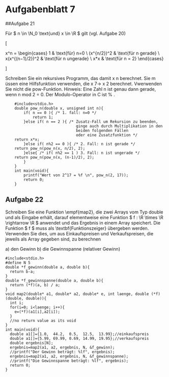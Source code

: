 # Aufgabenblatt 7

##Aufgabe 21

Für $ n \in \N_0 \text{und} x \in \R $ gilt (vgl. Aufgabe 20)

[

x^n = \begin{cases}
1 & \text{für} n=0 \\
(x^{n/2})^2 & \text{für n gerade} \\
x(x^{(n−1)/2})^2 & \text{für n ungerade} \\
x*x & \text{für n = 2} 
\end{cases}

]

Schreiben Sie ein rekursives Programm, das damit x n berechnet. Sie m ̈ussen eine Hilfsfunktion
verwenden, die x 7→ x 2 berechnet. Vwerwenden Sie nicht die pow-Funktion.
Hinweis: Eine Zahl n ist genau dann gerade, wenn n mod 2 = 0. Der Modulo-Operator in C ist % .


		#include<stdio.h>
		double pow_n(double x, unsigned int n){
			if( n == 0 ){ /* 1. fall: n=0 */
				return 1;
			}else if( n == 2 ){ /* Zusatz-Fall um Rekursion zu beenden,
			                       ginge auch durch Multiplikation in den
			                       beiden folgenden Fällen
			                       oder eine Zusatzfunktion */
        return x*x;
			}else if( n%2 == 0 ){ /* 2. Fall: n ist gerade */
        return pow_n(pow_n(x, n/2), 2);
			}else{ /* if( n%2 == 1 ) 3. Fall: n ist ungerade */
        return pow_n(pow_n(x, (n-1)/2), 2);
			}
		}
		int main(void){
			printf("Wert von 2^17 = %f \n", pow_n(2, 17));
			return 0;
		}

## Aufgabe 22

Schreiben Sie eine Funktion \empf{map2}, die zwei Arrays vom Typ double und als Eingabe erhält, darauf elementweise eine Funktion $ f : \R \times \R \rightarrow \R $ anwendet und das Ergebnis in einem Array speichert. Die Funktion $ f $ muss als \textbf{Funktionszeiger} übergeben werden.
Verwenden Sie dies, um aus Einkaufspreisen und Verkaufspreisen, die jeweils als Array gegeben sind, zu berechnen

a) den Gewinn
b) die Gewinnspanne (relativer Gewinn)

    #include<stdio.h>
    #define N 5
    double *f_gewinn(double a, double b){
      return b-a;
    }
    double *f_gewinnspanne(double a, double b){
      return (*f)(a, b) / a;
    }
    void map2(double* a1, double* a2, double* e, int laenge, double (*f)(double, double)){
      int i;
      for(i=0; i<laenge; i++){
        e=(*f)(a1[i],a2[i]);
      }
      //no return value as its void
    }
    int main(void){
      double a1[]={1.0,  44.2,  0.5,  12.5,  13.99};//einkaufspreis
      double a1[]={5.99, 69.99, 0.69, 14.99, 19.95};//verkaufspreis
      double ergebnis[N];
      ergebnis=map2(a1, a2, ergebnis, N, &f_gewinn);
      //printf("Der Gewinn beträgt: %lf", ergebnis);
      ergebnis=map2(a1, a2, ergebnis, N, &f_gewinnspanne);
      //printf("Die Gewinnspanne beträgt: %lf", ergebnis);
      return 0;
    }
